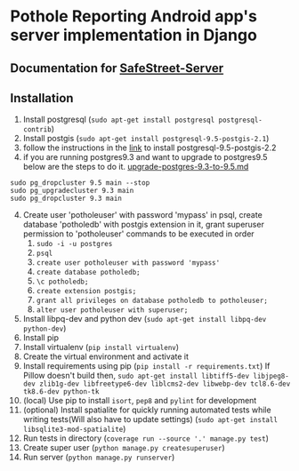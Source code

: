# Pothole Reporting Android app's server implementation in Django
## Documentation for [ SafeStreet-Server ](http://safestreet-server.readthedocs.io/en/latest/)

## Installation
1. Install postgresql (`sudo apt-get install postgresql postgresql-contrib`)
2. Install postgis (`sudo apt-get install postgresql-9.5-postgis-2.1`)
3. follow the instructions in the [link]( http://trac.osgeo.org/postgis/wiki/UsersWikiPostGIS22UbuntuPGSQL95Apt ) to install postgresql-9.5-postgis-2.2  
4. if you are running postgres9.3 and want to upgrade to postgres9.5 below are the steps to do it. [upgrade-postgres-9.3-to-9.5.md](https://gist.github.com/johanndt/6436bfad28c86b28f794)
```
sudo pg_dropcluster 9.5 main --stop
sudo pg_upgradecluster 9.3 main
sudo pg_dropcluster 9.3 main
```
4. Create user 'potholeuser' with password 'mypass' in psql, create database 'potholedb' with postgis extension in it, grant superuser permission to 'potholeuser'
commands to be executed in order
   1. `sudo -i -u postgres`
   2. `psql`
   3. `create user potholeuser with password 'mypass'`
   4. `create database potholedb;`
   5. `\c potholedb;`
   6. `create extension postgis;`
   7. `grant all privileges on database potholedb to potholeuser;`
   8. `alter user potholeuser with superuser;`
4. Install libpq-dev and python dev (`sudo apt-get install libpq-dev python-dev`)
5. Install pip
6. Install virtualenv (`pip install virtualenv`)
7. Create the virtual environment and activate it
8. Install requirements using pip (`pip install -r requirements.txt`)
If Pillow doesn't build then, `sudo apt-get install libtiff5-dev libjpeg8-dev zlib1g-dev libfreetype6-dev liblcms2-dev libwebp-dev tcl8.6-dev tk8.6-dev python-tk`
9. (local) Use pip to install `isort`, `pep8` and `pylint` for development
10. (optional) Install spatialite for quickly running automated tests while writing tests(Will also have to update settings) (`sudo apt-get install libsqlite3-mod-spatialite`)
11. Run tests in directory (`coverage run --source '.' manage.py test`)
12. Create super user (`python manage.py createsuperuser`)
13. Run server (`python manage.py runserver`)
